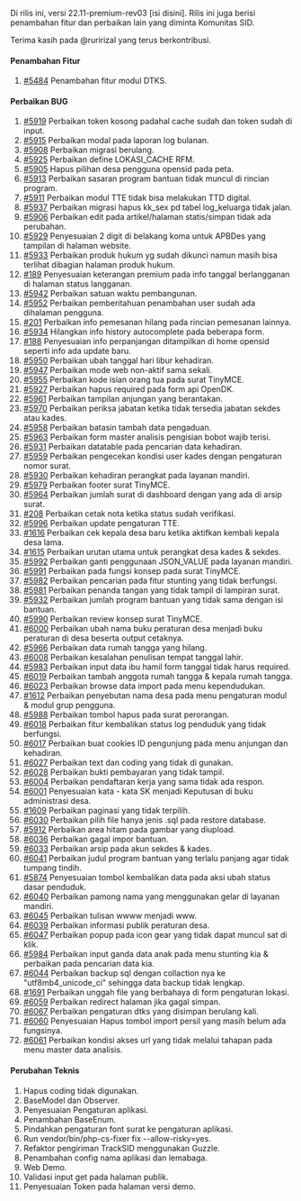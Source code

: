Di rilis ini, versi 22.11-premium-rev03 [isi disini]. Rilis ini juga berisi penambahan fitur dan perbaikan lain yang diminta Komunitas SID.

Terima kasih pada @ruririzal yang terus berkontribusi.

#### Penambahan Fitur

1. [#5484](https://github.com/OpenSID/OpenSID/issues/5484) Penambahan fitur modul DTKS.

#### Perbaikan BUG

1. [#5919](https://github.com/OpenSID/OpenSID/issues/5919) Perbaikan token kosong padahal cache sudah dan token sudah di input.
2. [#5915](https://github.com/OpenSID/OpenSID/issues/5915) Perbaikan modal pada laporan log bulanan.
3. [#5908](https://github.com/OpenSID/OpenSID/issues/5908) Perbaikan migrasi berulang.
4. [#5925](https://github.com/OpenSID/OpenSID/issues/5925) Perbaikan define LOKASI_CACHE RFM.
5. [#5905](https://github.com/OpenSID/OpenSID/issues/5905) Hapus pilihan desa pengguna opensid pada peta.
6. [#5913](https://github.com/OpenSID/OpenSID/issues/5913) Perbaikan sasaran program bantuan tidak muncul di rincian program.
7. [#5911](https://github.com/OpenSID/OpenSID/issues/5911) Perbaikan modul TTE tidak bisa melakukan TTD digital.
8. [#5937](https://github.com/OpenSID/OpenSID/issues/5937) Perbaikan migrasi hapus kk_sex pd tabel log_keluarga tidak jalan.
9. [#5906](https://github.com/OpenSID/OpenSID/issues/5906) Perbaikan edit pada artikel/halaman statis/simpan tidak ada perubahan.
10. [#5929](https://github.com/OpenSID/OpenSID/issues/5929) Penyesuaian 2 digit di belakang koma untuk APBDes yang tampilan di halaman website.
11. [#5933](https://github.com/OpenSID/OpenSID/issues/5933) Perbaikan produk hukum yg sudah dikunci namun masih bisa terlihat dibagian halaman produk hukum.
12. [#189](https://github.com/OpenSID/wiki-layanan-opendesa/issues/189) Penyesuaian keterangan premium pada info tanggal berlangganan di halaman status langganan.
13. [#5942](https://github.com/OpenSID/OpenSID/issues/5942) Perbaikan satuan waktu pembangunan.
14. [#5952](https://github.com/OpenSID/OpenSID/issues/5952) Perbaikan pemberitahuan penambahan user sudah ada dihalaman pengguna.
15. [#201](https://github.com/OpenSID/wiki-layanan-opendesa/issues/201) Perbaikan info pemesanan hilang pada rincian pemesanan lainnya.
16. [#5934](https://github.com/OpenSID/OpenSID/issues/5934) Hilangkan info history autocomplete pada beberapa form.
17. [#188](https://github.com/OpenSID/wiki-layanan-opendesa/issues/188) Penyesuaian info perpanjangan ditampilkan di home opensid seperti info ada update baru.
18. [#5950](https://github.com/OpenSID/OpenSID/issues/5950) Perbaikan ubah tanggal hari libur kehadiran.
19. [#5947](https://github.com/OpenSID/OpenSID/issues/5947) Perbaikan mode web non-aktif sama sekali.
20. [#5955](https://github.com/OpenSID/OpenSID/issues/5955) Perbaikan kode isian orang tua pada surat TinyMCE.
21. [#5927](https://github.com/OpenSID/OpenSID/issues/5927) Perbaikan hapus required pada form api OpenDK.
22. [#5961](https://github.com/OpenSID/OpenSID/issues/5961) Perbaikan tampilan anjungan yang berantakan.
23. [#5970](https://github.com/OpenSID/OpenSID/issues/5970) Perbaikan periksa jabatan ketika tidak tersedia jabatan sekdes atau kades.
24. [#5958](https://github.com/OpenSID/OpenSID/issues/5958) Perbaikan batasin tambah data pengaduan.
25. [#5963](https://github.com/OpenSID/OpenSID/issues/5963) Perbaikan form master analisis pengisian bobot wajib terisi.
26. [#5931](https://github.com/OpenSID/OpenSID/issues/5931) Perbaikan datatable pada pencarian data kehadiran.
27. [#5959](https://github.com/OpenSID/OpenSID/issues/5959) Perbaikan pengecekan kondisi user kades dengan pengaturan nomor surat.
28. [#5930](https://github.com/OpenSID/OpenSID/issues/5930) Perbaikan kehadiran perangkat pada layanan mandiri.
29. [#5979](https://github.com/OpenSID/OpenSID/issues/5979) Perbaikan footer surat TinyMCE.
30. [#5964](https://github.com/OpenSID/OpenSID/issues/5964) Perbaikan jumlah surat di dashboard dengan yang ada di arsip surat.
31. [#208](https://github.com/OpenSID/wiki-layanan-opendesa/issues/208) Perbaikan cetak nota ketika status sudah verifikasi.
32. [#5996](https://github.com/OpenSID/OpenSID/issues/5996) Perbaikan update pengaturan TTE.
33. [#1616](https://github.com/OpenSID/premium/issues/1616) Perbaikan cek kepala desa baru ketika aktifkan kembali kepala desa lama.
34. [#1615](https://github.com/OpenSID/premium/issues/1615) Perbaikan urutan utama untuk perangkat desa kades & sekdes.
35. [#5992](https://github.com/OpenSID/OpenSID/issues/5992) Perbaikan ganti penggunaan JSON_VALUE pada layanan mandiri.
36. [#5991](https://github.com/OpenSID/OpenSID/issues/5991) Perbaikan pada fungsi konsep pada surat TinyMCE.
37. [#5982](https://github.com/OpenSID/OpenSID/issues/5982) Perbaikan pencarian pada fitur stunting yang tidak berfungsi.
38. [#5981](https://github.com/OpenSID/OpenSID/issues/5981) Perbaikan penanda tangan yang tidak tampil di lampiran surat.
39. [#5932](https://github.com/OpenSID/OpenSID/issues/5932) Perbaikan jumlah program bantuan yang tidak sama dengan isi bantuan.
40. [#5990](https://github.com/OpenSID/OpenSID/issues/5990) Perbaikan review konsep surat TinyMCE.
41. [#6000](https://github.com/OpenSID/OpenSID/issues/6000) Perbaikan ubah nama buku peraturan desa menjadi buku peraturan di desa beserta output cetaknya.
42. [#5966](https://github.com/OpenSID/OpenSID/issues/5966) Perbaikan data rumah tangga yang hilang.
43. [#6008](https://github.com/OpenSID/OpenSID/issues/6008) Perbaikan kesalahan penulisan tempat tanggal lahir.
44. [#5983](https://github.com/OpenSID/OpenSID/issues/5983) Perbaikan input data ibu hamil form tanggal tidak harus required.
45. [#6019](https://github.com/OpenSID/OpenSID/issues/6019) Perbaikan tambah anggota rumah tangga & kepala rumah tangga.
46. [#6023](https://github.com/OpenSID/OpenSID/issues/6023) Perbaikan browse data import pada menu kependudukan.
47. [#1612](https://github.com/OpenSID/premium/issues/1612) Perbaikan penyebutan nama desa pada menu pengaturan modul & modul grup pengguna.
48. [#5988](https://github.com/OpenSID/OpenSID/issues/5988) Perbaikan tombol hapus pada surat perorangan.
49. [#6018](https://github.com/OpenSID/OpenSID/issues/6018) Perbaikan fitur kembalikan status log penduduk yang tidak berfungsi.
50. [#6017](https://github.com/OpenSID/OpenSID/issues/6017) Perbaikan buat cookies ID pengunjung pada menu anjungan dan kehadiran.
51. [#6027](https://github.com/OpenSID/OpenSID/issues/6027) Perbaikan text dan coding yang tidak di gunakan.
52. [#6028](https://github.com/OpenSID/OpenSID/issues/6028) Perbaikan bukti pembayaran yang tidak tampil.
53. [#6004](https://github.com/OpenSID/OpenSID/issues/6004) Perbaikan pendaftaran kerja yang sama tidak ada respon.
54. [#6001](https://github.com/OpenSID/OpenSID/issues/6001) Penyesuaian kata - kata SK menjadi Keputusan di buku administrasi desa.
55. [#1609](https://github.com/OpenSID/premium/issues/1609) Perbaikan paginasi yang tidak terpilih.
56. [#6030](https://github.com/OpenSID/OpenSID/issues/6030) Perbaikan pilih file hanya jenis .sql pada restore database.
57. [#5912](https://github.com/OpenSID/OpenSID/issues/5912) Perbaikan area hitam  pada gambar yang diupload.
58. [#6036](https://github.com/OpenSID/OpenSID/issues/6036) Perbaikan gagal impor bantuan.
59. [#6033](https://github.com/OpenSID/OpenSID/issues/6033) Perbaikan arsip pada akun sekdes & kades.
60. [#6041](https://github.com/OpenSID/OpenSID/issues/6041) Perbaikan judul program bantuan yang terlalu panjang agar tidak tumpang tindih.
61. [#5874](https://github.com/OpenSID/OpenSID/issues/5874) Penyesuaian tombol kembalikan data pada aksi ubah status dasar penduduk.
62. [#6040](https://github.com/OpenSID/OpenSID/issues/6040) Perbaikan pamong nama yang menggunakan gelar di layanan mandiri.
63. [#6045](https://github.com/OpenSID/OpenSID/issues/6045) Perbaikan tulisan wwww menjadi www.
64. [#6039](https://github.com/OpenSID/OpenSID/issues/6039) Perbaikan informasi publik peraturan desa.
65. [#6047](https://github.com/OpenSID/OpenSID/issues/6047) Perbaikan popup pada icon gear yang tidak dapat muncul sat di klik.
66. [#5984](https://github.com/OpenSID/OpenSID/issues/5984) Perbaikan input ganda data anak pada menu stunting kia & perbaikan pada pencarian data kia.
67. [#6044](https://github.com/OpenSID/OpenSID/issues/6044) Perbaikan backup sql dengan collaction nya ke "utf8mb4_unicode_ci" sehingga data backup tidak lengkap.
68. [#1691](https://github.com/OpenSID/premium/issues/1691) Perbaikan unggah file yang berbahaya di form pengaturan lokasi.
69. [#6059](https://github.com/OpenSID/OpenSID/issues/6059) Perbaikan redirect halaman jika gagal simpan.
70. [#6067](https://github.com/OpenSID/OpenSID/issues/6067) Perbaikan pengaturan dtks yang disimpan berulang kali.
71. [#6060](https://github.com/OpenSID/OpenSID/issues/6060) Penyesuaian Hapus tombol import persil yang masih belum ada fungsinya.
72. [#6061](https://github.com/OpenSID/OpenSID/issues/6061) Perbaikan kondisi akses url yang tidak melalui tahapan pada menu master data analisis.

#### Perubahan Teknis

1. Hapus coding tidak digunakan.
2. BaseModel dan Observer.
3. Penyesuaian Pengaturan aplikasi.
4. Penambahan BaseEnum.
5. Pindahkan pengaturan font surat ke pengaturan aplikasi.
6. Run vendor/bin/php-cs-fixer fix --allow-risky=yes.
7. Refaktor pengiriman TrackSID menggunakan Guzzle.
8. Penambahan config nama aplikasi dan lemabaga.
9. Web Demo.
10. Validasi input get pada halaman publik.
11. Penyesuaian Token pada halaman versi demo.
